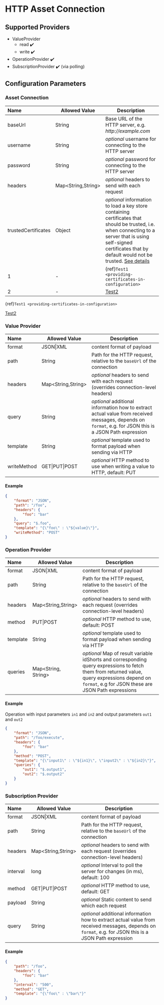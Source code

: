 # HTTP Asset Connection

## Supported Providers

-   ValueProvider
    -   read ✔️
	-   write ✔️
-   OperationProvider ✔️
-   SubscriptionProvider ✔️ (via polling)

## Configuration Parameters

### Asset Connection

| Name | Allowed Value | Description |
|:--| -- | -- |
| baseUrl | String | Base URL of the HTTP server, e.g. _http://example.com_ |
| username | String | _optional_ username for connecting to the HTTP server |
| password | String | _optional_ password for connecting to the HTTP server |
| headers | Map<String,String> | _optional_ headers to send with each request |
| trustedCertificates | Object | _optional_  information to load a key store containing certificates that should be trusted, i.e. when connecting to a server that is using self-signed certificates that by default would not be trusted. [See details](#providing-certificates-in-configuration) |
| 1 | - | {ref}`Test1 <providing-certificates-in-configuration>` |
| 2 | - | [Test2](#providing-certificates-in-configuration) |

{ref}`Test1 <providing-certificates-in-configuration>`

[Test2](#providing-certificates-in-configuration)

### Value Provider

| Name | Allowed Value | Description |
|:--| -- | -- |
| format | JSON\|XML | content format of payload |
| path | String | Path for the HTTP request, relative to the `baseUrl` of the connection |
| headers | Map<String,String> | _optional_ headers to send with each request (overrides connection-level headers) |
| query | String | _optional_ additional information how to extract actual value from received messages, depends on `format`, e.g. for JSON this is a JSON Path expression |
| template | String | _optional_ template used to format payload when sending via HTTP |
| writeMethod | GET\|PUT\|POST | _optional_ HTTP method to use when writing a value to HTTP, default: PUT |

#### Example

```json
{
	"format": "JSON",
	"path": "/foo",
	"headers": {
		"foo": "bar"
	},
	"query": "$.foo",
	"template": "{\"foo\" : \"${value}\"}",
	"writeMethod": "POST"
}
```

### Operation Provider

| Name | Allowed Value | Description |
|:--| -- | -- |
| format | JSON\|XML | content format of payload |
| path | String | Path for the HTTP request, relative to the `baseUrl` of the connection |
| headers | Map<String,String> | _optional_ headers to send with each request (overrides connection-level headers) |
| method | PUT\|POST | _optional_ HTTP method to use, default: POST |
| template | String | _optional_ template used to format payload when sending via HTTP |
| queries | Map<String, String> | _optional_ Map of result variable idShorts and corresponding query expressions to fetch them from returned value, query expressions depend on `format`, e.g for JSON these are JSON Path expressions |


#### Example

Operation with input parameters `in1` and `in2` and output parameters `out1` and `out2`

```json
{
	"format": "JSON",
	"path": "/foo/execute",
	"headers": {
		"foo": "bar"
	},
	"method": "POST",	
	"template": "{\"input1\" : \"${in1}\", \"input2\" : \"${in2}\"}",
	"queries": {
		"out1": "$.output1",
		"out2": "$.output2"
	}
}
```

### Subscription Provider

| Name | Allowed Value | Description |
|:--| -- | -- |
| format | JSON\|XML | content format of payload |
| path | String | Path for the HTTP request, relative to the `baseUrl` of the connection |
| headers | Map<String,String> | _optional_ headers to send with each request (overrides connection-level headers) |
| interval | long | _optional_ Interval to poll the server for changes (in ms), default: 100 |
| method | GET\|PUT\|POST | _optional_ HTTP method to use, default: GET |
| payload | String | _optional_ Static content to send which each request |
| query | String | _optional_ additional information how to extract actual value from received messages, depends on `format`, e.g. for JSON this is a JSON Path expression |


#### Example

```json
{
	"path": "/foo",
	"headers": {
		"foo": "bar"
	},
	"interval": "500",
	"method": "GET",
	"template": "{\"foo\" : \"bar\"}"
}
```
